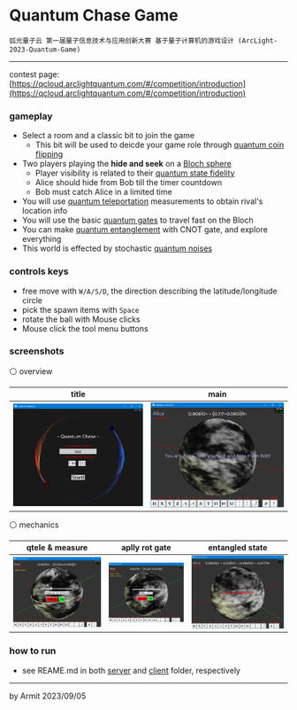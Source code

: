 # Quantum Chase Game

    弧光量子云 第一届量子信息技术与应用创新大赛 基于量子计算机的游戏设计 (ArcLight-2023-Quantum-Game)

----

contest page: [https://qcloud.arclightquantum.com/#/competition/introduction](https://qcloud.arclightquantum.com/#/competition/introduction)


### gameplay

- Select a room and a classic bit to join the game
  - This bit will be used to deicde your game role through [quantum coin flipping](https://en.wikipedia.org/wiki/Quantum_coin_flipping)
- Two players playing the **hide and seek** on a [Bloch sphere](https://en.wikipedia.org/wiki/Bloch_sphere)
  - Player visibility is related to their [quantum state fidelity](https://en.wikipedia.org/wiki/Fidelity_of_quantum_states)
  - Alice should hide from Bob till the timer countdown
  - Bob must catch Alice in a limited time
- You will use [quantum teleportation](https://en.wikipedia.org/wiki/Quantum_teleportation) measurements to obtain rival's location info
- You will use the basic [quantum gates](https://en.wikipedia.org/wiki/List_of_quantum_logic_gates) to travel fast on the Bloch
- You can make [quantum entanglement](https://en.wikipedia.org/wiki/Quantum_entanglement) with CNOT gate, and explore everything
- This world is effected by stochastic [quantum noises](https://en.wikipedia.org/wiki/Quantum_noise)


### controls keys

- free move with `W/A/S/D`, the direction describing the latitude/longitude circle
- pick the spawn items with `Space`
- rotate the ball with Mouse clicks
- Mouse click the tool menu buttons

### screenshots

⚪ overview

| title | main |
| :-: | :-: |
| ![Title](img/title.png) | ![Main](img/main.png) |

⚪ mechanics

| qtele & measure | aplly rot gate | entangled state |
| :-: | :-: | :-: |
| ![qtele](img/qtele.png) | ![rot](img/rot.png) | ![entgl](img/entgl.png) |


### how to run

- see REAME.md in both [server](server/README.md) and [client](cleint/README.md) folder, respectively

----
by Armit
2023/09/05
